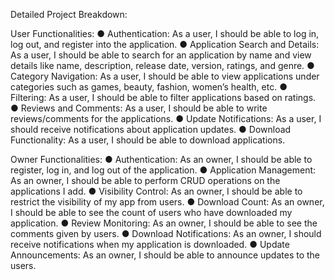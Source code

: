 Detailed Project Breakdown:

User Functionalities:
● Authentication: As a user, I should be able to log in, log out, and register into the
application.
● Application Search and Details: As a user, I should be able to search for an
application by name and view details like name, description, release date, version,
ratings, and genre.
● Category Navigation: As a user, I should be able to view applications under categories
such as games, beauty, fashion, women’s health, etc.
● Filtering: As a user, I should be able to filter applications based on ratings.
● Reviews and Comments: As a user, I should be able to write reviews/comments for the
applications.
● Update Notifications: As a user, I should receive notifications about application
updates.
● Download Functionality: As a user, I should be able to download applications.

Owner Functionalities:
● Authentication: As an owner, I should be able to register, log in, and log out of the
application.
● Application Management: As an owner, I should be able to perform CRUD operations
on the applications I add.
● Visibility Control: As an owner, I should be able to restrict the visibility of my app from
users.
● Download Count: As an owner, I should be able to see the count of users who have
downloaded my application.
● Review Monitoring: As an owner, I should be able to see the comments given by users.
● Download Notifications: As an owner, I should receive notifications when my
application is downloaded.
● Update Announcements: As an owner, I should be able to announce updates to the
users.
